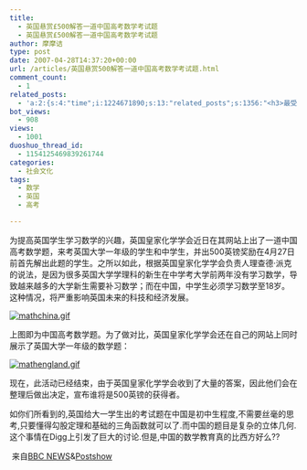 ```yaml
---
title:
  - 英国悬赏£500解答一道中国高考数学考试题
  - 英国悬赏£500解答一道中国高考数学考试题
author: 摩摩诘
type: post
date: 2007-04-28T14:37:20+00:00
url: /articles/英国悬赏500解答一道中国高考数学考试题.html
comment_count:
  - 1
related_posts:
  - 'a:2:{s:4:"time";i:1224671890;s:13:"related_posts";s:1356:"<h3>最受欢迎日志</h3><ul class="related_post"><li><a href="http://www.digglife.cn/articles/beijing-olympic-online.html" title="网上在线观看北京奥运会直播的几种方法">网上在线观看北京奥运会直播的几种方法</a></li><li><a href="http://www.digglife.cn/articles/freeware-burner.html" title="7款替代Nero的免费CD/DVD刻录软件下载">7款替代Nero的免费CD/DVD刻录软件下载</a></li><li><a href="http://www.digglife.cn/articles/7-free-anti-virus-softwares.html" title="7款不错的免费Windows杀毒软件">7款不错的免费Windows杀毒软件</a></li><li><a href="http://www.digglife.cn/articles/convert-word-pdf.html" title="如何将Word文档转化为PDF">如何将Word文档转化为PDF</a></li><li><a href="http://www.digglife.cn/articles/ppc-freeware-download.html" title="PPC,Windows Mobile手机免费软件下载网站:PPC Freeware">PPC,Windows Mobile手机免费软件下载网站:PPC Freeware</a></li><li><a href="http://www.digglife.cn/articles/ie8-new-features-download.html" title="IE 8 Beta 1简体中文版下载和新功能介绍">IE 8 Beta 1简体中文版下载和新功能介绍</a></li><li><a href="http://www.digglife.cn/articles/vista-theme-visual-style-download.html" title="7个漂亮的Vista主题(视觉样式)下载">7个漂亮的Vista主题(视觉样式)下载</a></li></ul>";}'
bot_views:
  - 908
views:
  - 1001
duoshuo_thread_id:
  - 1154125469839261744
categories:
  - 社会文化
tags:
  - 数学
  - 英国
  - 高考

---
```

为提高英国学生学习数学的兴趣，英国皇家化学学会近日在其网站上出了一道中国高考数学题，来考英国大学一年级的学生和中学生，并出500英镑奖励在4月27日前首先解出此题的学生。之所以如此，根据英国皇家化学学会负责人理查德·派克的说法，是因为很多英国大学学理科的新生在中学考大学前两年没有学习数学，导致越来越多的大学新生需要补习数学；而在中国，中学生必须学习数学至18岁。这种情况，将严重影响英国未来的科技和经济发展。

[![mathchina.gif][1]][2]

上图即为中国高考数学题。为了做对比，英国皇家化学学会还在自己的网站上同时展示了英国大学一年级的数学题：

[![mathengland.gif][3]][4]

现在，此活动已经结束，由于英国皇家化学学会收到了大量的答案，因此他们会在整理后做出决定，宣布谁将是500英镑的获得者。

如你们所看到的,英国给大一学生出的考试题在中国是初中生程度,不需要丝毫的思考,只要懂得勾股定理和基础的三角函数就可以了.而中国的题目是复杂的立体几何.这个事情在Digg上引发了巨大的讨论.但是,中国的数学教育真的比西方好么??

 来自<a target="_blank" href="http://news.bbc.co.uk/2/hi/uk_news/education/6589301.stm">BBC NEWS</a>&<a target="_blank" href="http://www.postshow.net/2007/04/chinese-vs-english-math-tests.php">Postshow</a>

 [1]: http://digglife.qiniudn.com/wp-content/uploads/3/379/2007/04/mathchina.gif
 [2]: https://www.digglife.net/wp-content/uploads/3/379/2007/04/mathchina.gif "mathchina.gif"
 [3]: http://digglife.qiniudn.com/wp-content/uploads/3/379/2007/04/mathengland.gif
 [4]: https://www.digglife.net/wp-content/uploads/3/379/2007/04/mathengland.gif "mathengland.gif"